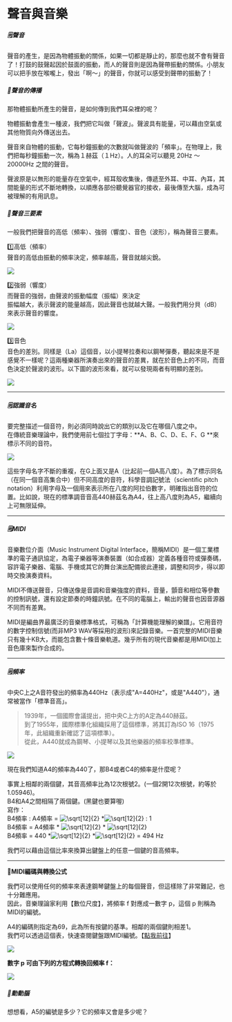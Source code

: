 # 聲音與音樂

##### 🗒️聲音

聲音的產生，是因為物體振動的關係，如果一切都是靜止的，那麼也就不會有聲音了！打鼓的鼓聲起因於鼓面的振動，而人的聲音則是因為聲帶振動的關係。小朋友可以把手放在喉嚨上，發出「啊～」的聲音，你就可以感受到聲帶的振動了！

##### 📝聲音的傳播

那物體振動所產生的聲音，是如何傳到我們耳朵裡的呢？

物體振動會產生一種波，我們把它叫做「聲波」。聲波具有能量，可以藉由空氣或其他物質向外傳送出去。

聲音來自物體的振動，它每秒鐘振動的次數就叫做聲波的「頻率」。在物理上，我們把每秒鐘振動一次，稱為１赫茲（１Hz）。人的耳朵可以聽見 20Hz ～ 20000Hz 之間的聲音。

聲波原是以無形的能量存在空氣中，經耳殼收集後，傳遞至外耳、中耳、內耳，其間能量的形式不斷地轉換，以順應各部份聽覺器官的接收，最後傳至大腦，成為可被理解的有用訊息。

##### 📝聲音三要素

一般我們把聲音的高低（頻率）、強弱（響度）、音色（波形），稱為聲音三要素。

1️⃣高低（頻率）  
聲音的高低由振動的頻率決定，頻率越高，聲音就越尖銳。

![](https://drive.google.com/uc?export=download&id=1dycGsS1ioCTq0_u1vUoHNZau5HjRq3sw)

2️⃣強弱（響度）  
而聲音的強弱，由聲波的振動幅度（振幅）來決定  
振幅越大，表示聲波的能量越高，因此聲音也就越大聲。一般我們用分貝（dB）來表示聲音的響度。

![](https://drive.google.com/uc?export=download&id=1W22vxWQlyEMwrV5FdXVdZsaAyMf3KPHw)

3️⃣音色  
音色的差別。同樣是（La）這個音，以小提琴拉奏和以鋼琴彈奏，聽起來是不是感覺不一樣呢？這兩種樂器所演奏出來的聲音的差異，就在於音色上的不同，而音色決定於聲波的波形。以下圖的波形來看，就可以發現兩者有明顯的差別。

![](https://drive.google.com/uc?export=download&id=1ifQnOm-3VCUpqH6yyf-k0tQJ8wivvIOL)

---

##### 🗒️認識音名

要完整描述一個音符，則必須同時說出它的類別以及它在哪個八度之中。  
在傳統音樂理論中，我們使用前七個拉丁字母：**A、B、C、D、E、F、G **來標示不同的音符。

![](https://drive.google.com/uc?export=download&id=1hxyWJyJR-XlfwGB6clw26pCwsNrRwNKX)

這些字母名字不斷的重複，在G上面又是A（比起前一個A高八度）。為了標示同名（在同一個音高集合中）但不同高度的音符，科學音調記號法（scientific pitch notation）利用字母及一個用來表示所在八度的阿拉伯數字，明確指出音符的位置。比如說，現在的標準調音音高440赫茲名為A4，往上高八度則為A5，繼續向上可無限延伸。

---

##### 🗒️MIDI

音樂數位介面（Music Instrument Digital Interface，簡稱MIDI）是一個工業標準的電子通訊協定，為電子樂器等演奏裝置（如合成器）定義各種音符或彈奏碼，容許電子樂器、電腦、手機或其它的舞台演出配備彼此連接，調整和同步，得以即時交換演奏資料。

MIDI不傳送聲音，只傳送像是音調和音樂強度的資料，音量，顫音和相位等參數的控制訊號，還有設定節奏的時鐘訊號。在不同的電腦上，輸出的聲音也因音源器不同而有差異。

MIDI是編曲界最廣泛的音樂標準格式，可稱為「計算機能理解的樂譜」。它用音符的數字控制信號\(而非MP3 WAV等採用的波形\)來記錄音樂。一首完整的MIDI音樂只有幾十KB大，而能包含數十條音樂軌道。幾乎所有的現代音樂都是用MIDI加上音色庫來製作合成的。

---

##### 🗒️頻率

中央C上之A音符發出的頻率為440Hz（表示成"A=440Hz"，或是"A440"），通常被當作「標準音高」。

> 1939年，一個國際會議提出，把中央C上方的A定為440赫茲。  
> 到了1955年，國際標準化組織採用了這個標準，將其訂為ISO 16（1975年，此組織重新確認了這項標準）。  
> 從此，A440就成為鋼琴、小提琴以及其他樂器的頻率校準標準。

![](https://drive.google.com/uc?export=download&id=1j-nT_eanJ_I3l7bro8SYV8QIO21oJmQ2)

現在我們知道A4的頻率為440了，那B4或者C4的頻率是什麼呢？

事實上相鄰的兩個鍵，其音高頻率比為12次根號2。\(一個2開12次根號，約等於1.05946\)。  
B4和A4之間相隔了兩個鍵。\(黑鍵也要算喔\)  
寫作：  
B4頻率 : A4頻率 = ![](https://wikimedia.org/api/rest_v1/media/math/render/svg/bc835f27425fb3140e1f75a5faa35b1e8b9efc35 "\sqrt\[12\]{2}") \*![](https://wikimedia.org/api/rest_v1/media/math/render/svg/bc835f27425fb3140e1f75a5faa35b1e8b9efc35 "\sqrt\[12\]{2}") : 1  
B4頻率 = A4頻率 \* ![](https://wikimedia.org/api/rest_v1/media/math/render/svg/bc835f27425fb3140e1f75a5faa35b1e8b9efc35 "\sqrt\[12\]{2}") \* ![](https://wikimedia.org/api/rest_v1/media/math/render/svg/bc835f27425fb3140e1f75a5faa35b1e8b9efc35 "\sqrt\[12\]{2}")  
B4頻率 = 440 \*![](https://wikimedia.org/api/rest_v1/media/math/render/svg/bc835f27425fb3140e1f75a5faa35b1e8b9efc35 "\sqrt\[12\]{2}")  \*![](https://wikimedia.org/api/rest_v1/media/math/render/svg/bc835f27425fb3140e1f75a5faa35b1e8b9efc35 "\sqrt\[12\]{2}") = 494 Hz

我們可以藉由這個比率來換算出鍵盤上的任意一個鍵的音高頻率。

---

**📝MIDI編碼與轉換公式**

我們可以使用任何的頻率來表達鋼琴鍵盤上的每個聲音，但這樣除了非常難記，也十分難應用。  
因此，音樂理論家利用【數位尺度】，將頻率 f 對應成一數字 p，這個 p 則稱為MIDI的編號。

A4的編碼則指定為69，此為所有按鍵的基準。相鄰的兩個鍵則相差1。  
我們可以透過這個表，快速查閱鍵盤跟MIDI編號。【[點我前往](https://upload.wikimedia.org/wikipedia/commons/7/7a/NoteNamesFrequenciesAndMidiNumbers.svg)】

![](https://drive.google.com/uc?export=download&id=183EyT6LEzMZxTrXJsTYikAywYoQintGm)

**數字  p 可由下列的方程式轉換回頻率  f：**

![](https://drive.google.com/uc?export=download&id=1JOYp33p29zDgQyDaNKECGfhRFoJp8SXq)

##### 🤔動動腦

想想看，A5的編號是多少？它的頻率又會是多少呢？

